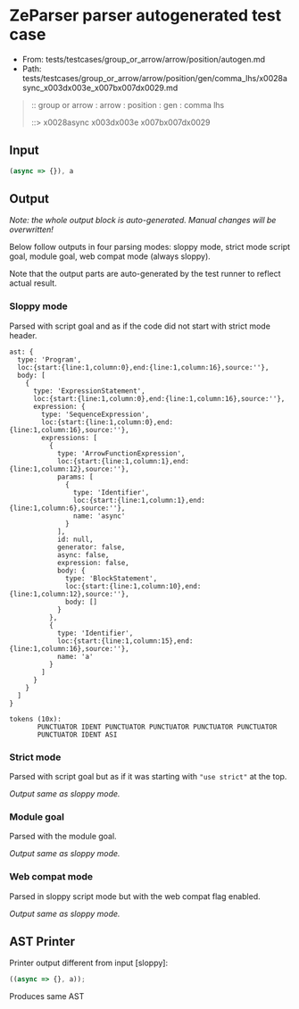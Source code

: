 # ZeParser parser autogenerated test case

- From: tests/testcases/group_or_arrow/arrow/position/autogen.md
- Path: tests/testcases/group_or_arrow/arrow/position/gen/comma_lhs/x0028async_x003dx003e_x007bx007dx0029.md

> :: group or arrow : arrow : position : gen : comma lhs
>
> ::> x0028async x003dx003e x007bx007dx0029

## Input


`````js
(async => {}), a
`````

## Output

_Note: the whole output block is auto-generated. Manual changes will be overwritten!_

Below follow outputs in four parsing modes: sloppy mode, strict mode script goal, module goal, web compat mode (always sloppy).

Note that the output parts are auto-generated by the test runner to reflect actual result.

### Sloppy mode

Parsed with script goal and as if the code did not start with strict mode header.

`````
ast: {
  type: 'Program',
  loc:{start:{line:1,column:0},end:{line:1,column:16},source:''},
  body: [
    {
      type: 'ExpressionStatement',
      loc:{start:{line:1,column:0},end:{line:1,column:16},source:''},
      expression: {
        type: 'SequenceExpression',
        loc:{start:{line:1,column:0},end:{line:1,column:16},source:''},
        expressions: [
          {
            type: 'ArrowFunctionExpression',
            loc:{start:{line:1,column:1},end:{line:1,column:12},source:''},
            params: [
              {
                type: 'Identifier',
                loc:{start:{line:1,column:1},end:{line:1,column:6},source:''},
                name: 'async'
              }
            ],
            id: null,
            generator: false,
            async: false,
            expression: false,
            body: {
              type: 'BlockStatement',
              loc:{start:{line:1,column:10},end:{line:1,column:12},source:''},
              body: []
            }
          },
          {
            type: 'Identifier',
            loc:{start:{line:1,column:15},end:{line:1,column:16},source:''},
            name: 'a'
          }
        ]
      }
    }
  ]
}

tokens (10x):
       PUNCTUATOR IDENT PUNCTUATOR PUNCTUATOR PUNCTUATOR PUNCTUATOR
       PUNCTUATOR IDENT ASI
`````

### Strict mode

Parsed with script goal but as if it was starting with `"use strict"` at the top.

_Output same as sloppy mode._

### Module goal

Parsed with the module goal.

_Output same as sloppy mode._

### Web compat mode

Parsed in sloppy script mode but with the web compat flag enabled.

_Output same as sloppy mode._

## AST Printer

Printer output different from input [sloppy]:

````js
((async => {}, a));
````

Produces same AST
